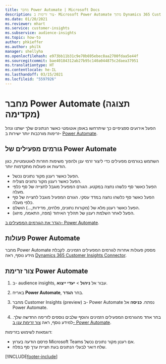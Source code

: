 ```yaml
---
title: מחבר Power Automate | Microsoft Docs
description: צור זרימות ב- Microsoft Power Automate מתוך Dynamics 365 Customer Insights.
ms.date: 01/20/2021
ms.reviewer: mhart
ms.service: customer-insights
ms.subservice: audience-insights
ms.topic: how-to
author: phkieffer
ms.author: philk
manager: shellyha
ms.openlocfilehash: e973bb11b31c9e70b695ebec8aa2700fdaa5e44f
ms.sourcegitcommit: bae40184312ab27b95c140a044875c2daea37951
ms.translationtype: HT
ms.contentlocale: he-IL
ms.lasthandoff: 03/15/2021
ms.locfileid: "5597926"
---
```

# <a name="power-automate-connector-preview"></a>מחבר Power Automate (תצוגה מקדימה)

הפעל אירועים ספציפיים כך שיתרחשו באופן אוטומטי כאשר הנתונים שלך ישתנו ונהל זרימות מורכבות יותר ישירות ב- [Power Automate](https://flow.microsoft.com/).

## <a name="power-automate-triggers"></a>גורמים מפעילים של Power Automate

השתמש בגורמים מפעילים כדי ליצור זרמי ענן ולהפוך משימות חוזרות לאוטומטיות, כגון הודעות או פעולות מתקדמות יותר. 

- הפעל כאשר רענון מקור נתונים נכשל. 
- הפעל כאשר רענון מקור נתונים מצליח.
- הפעל כאשר סף כלשהו נחצה במקטע. הגורם המפעיל מוגבל לחצייה של סף כלפי מעלה.
- הפעל כאשר סף כלשהו נחצה במדד עסקי. הגורם המפעיל מוגבל לחצייה של סף כלפי מעלה.
- הפעל כאשר רענון מלא של (מקורות נתונים, פלחים, מדידות,...) הושלם.
- הפעל לאחר השלמת רענון של תהליך האיחוד (מפה, התאמה, מיזוג).

[הגדר את הגורמים המפעילים ב- Power Automate](https://flow.microsoft.com/connectors/shared_customerinsights/dynamics-365-customer-insights-connector/).

## <a name="power-automate-actions"></a>פעולות Power Automate
מחבר Power Automate מספק פעולות אחרות לגורמים המפעילים הזמינים. לקבלת מידע נוסף, ראה [Dynamics 365 Customer Insights Connector](/connectors/customerinsights/).

## <a name="create-a-power-automate-flow"></a>צור זרימת Power Automate

1. ב- audience insights, עבור אל **ניהול** > **יעדי ייצוא**.

1. באריח **Power Automate**, בחר **הגדר**.

1. מחבר Customer Insights‏ (preview) ב- Power Automate נפתח. **כניסה** אל Power Automate.

1. בחר אחד מהגורמים המפעילים הזמינים והוסף שלבים נוספים לזרימה החדשה שלך. למידע נוסף, ראה [צור זרימת ענן ב- Power Automate](/power-automate/get-started-logic-flow).

דוגמאות לשימוש בזרימות: 
- פרסם הודעה בערוץ Microsoft Teams אם רענון מקור נתונים נכשל. 
- שלח דואר לבעלי הנתונים בעת חציית ערך סף בפלח.



[!INCLUDE[footer-include](../includes/footer-banner.md)]